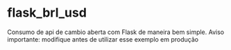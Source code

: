 # flask_brl_usd
Consumo de api de cambio aberta com Flask de maneira bem simple.
Aviso importante: modifique antes de utilizar esse exemplo em produção
